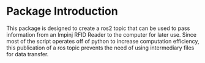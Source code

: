 # Package Introduction
This package is designed to create a ros2 topic that can be used to pass information from an Impinj RFID Reader to the computer for later use. Since most of the script operates off of python to increase computation efficiency, this publication of a ros topic prevents the need of using intermediary files for data transfer.

